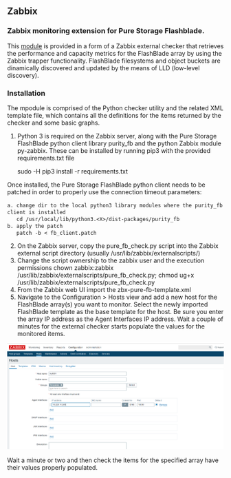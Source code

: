## Zabbix

### Zabbix monitoring extension for Pure Storage Flashblade.

This [module](zabbix/) is provided in a form of a Zabbix external checker that retrieves the performance and capacity metrics for the FlashBlade array by using the Zabbix trapper functionality. FlashBlade filesystems and object buckets are dinamically discovered and updated by the means of LLD (low-level discovery).

### Installation

The mpodule is comprised of the Python checker utility and the related XML template file, which contains all the definitions for the items returned by the checker and some basic graphs.

1. Python 3 is required on the Zabbix server, along with the Pure Storage FlashBlade python client library purity_fb and the python Zabbix module py-zabbix. These can be installed by running pip3 with the provided requirements.txt file

    sudo -H pip3 install -r requirements.txt

  Once installed, the Pure Storage FlashBlade python client needs to be patched in order to properly use the connection timeout parameters:

    a. change dir to the local python3 library modules where the purity_fb client is installed
       cd /usr/local/lib/python3.<X>/dist-packages/purity_fb
    b. apply the patch
       patch -b < fb_client.patch
                            
2. On the Zabbix server, copy the pure_fb_check.py script into the Zabbix external script directory (usually /usr/lib/zabbix/externalscripts/)
3. Change the script ownership to the zabbix user and the execution permissions
   chown zabbix:zabbix /usr/lib/zabbix/externalscripts/pure_fb_check.py; chmod ug+x /usr/lib/zabbix/externalscripts/pure_fb_check.py
4. From the Zabbix web UI import the zbx-pure-fb-template.xml
5. Navigate to the Configuration > Hosts view and add a new host for the FlashBlade array(s) you want to monitor. Select the newly imported FlashBlade template as the base template for the host. Be sure you enter the array IP address as the Agent Interfaces IP address. Wait a couple of minutes for the external checker starts populate the values for the monitored items.

![zabbix-fb-cfg01](../images/zbx-fb-cfg01.png)

Wait a minute or two and then check the items for the specified array have their values properly populated. 
